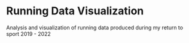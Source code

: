 # Running Data Visualization

Analysis and visualization of running data produced during my return to sport 2019 - 2022